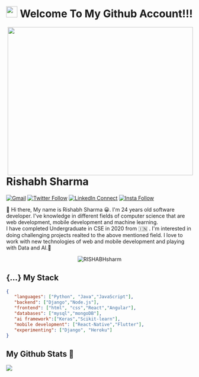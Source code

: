 <h1 align="center"><img src="https://emojis.slackmojis.com/emojis/images/1531849430/4246/blob-sunglasses.gif?1531849430" width="30"/> Welcome To My Github Account!!!</h1>

<a target="_blank" href="https://github.com/RISHABHsharm/"><img width="500" height="400" align="right" src="https://encrypted-tbn0.gstatic.com/images?q=tbn:ANd9GcSPgJTmmX_GzSVXYpk_ivxLC7QjyxUqLPm37Q&usqp=CAU"></a>
# Rishabh Sharma

[![Gmail](https://img.shields.io/badge/%20-Send%20Mail-black?color=14171A&labelColor=ef5350&logo=gmail&logoColor=ffffff)](mailto:rishabhsharma3108@gmail.com?subject=From%20GitHub&cc=rishabhsharma31081997@gmail.com&body=Hi,%20there.%20Found%20you%20from%20GitHub.)
[![Twitter Follow](https://img.shields.io/badge/dynamic/json.svg?color=14171A&labelColor=37474f&logo=twitter&logoColor=4fc3f7&label=&query=%24[0].followers_count&url=https%3A%2F%2Fcdn.syndication.twimg.com%2Fwidgets%2Ffollowbutton%2Finfo.json%3Fscreen_names%3Durwithrishabh&suffix=%20Followers)](https://twitter.com/rishabhsharmaaa)
[![LinkedIn Connect](https://img.shields.io/badge/%20-Connect-black?color=14171A&labelColor=212121&logo=linkedin&logoColor=ffffff)](https://www.linkedin.com/in/rishabh-sharma-31081997/)
[![Insta Follow](https://img.shields.io/badge/%20-Follow-black?color=14171A&labelColor=d81b60&logo=instagram&logoColor=ffffff)](https://www.instagram.com/rishabhsharma3108/)

:wave: Hi there, My name is Rishabh Sharma 😀. I'm 24 years old software developer.
I've knowledge in different fields of computer science that are web development, mobile development and machine learning.  
I have completed Undergraduate in CSE in 2020 from :india: . 
I'm interested in doing challenging projects realted to the above mentioned field. 
I love to work with new technologies of web and mobile development and playing with Data and AI.🤖
<p align="center"> <img src="https://komarev.com/ghpvc/?username=RISHABHsharm" alt="RISHABHsharm" /> </p>

## {...} My Stack

```json
{
   "languages": ["Python", "Java","JavaScript"],
   "backend": ["Django","Node.js"],
   "frontend": ["html", "css","React","Angular"],
   "databases": ["mysql","mongoDB"],
   "ai framework":["Keras","Scikit-learn"],
   "mobile development": ["React-Native","Flutter"],
   "experimenting": ["Django", "Heroku"]
}
```

## My Github Stats :tada: 


<p align="left">
  <a href="https://github.com/RISHABHsharm"> <img align="center" src="https://github-readme-stats.anuraghazra1.vercel.app/api/top-langs/?username=RISHABHsharm&layout=compact&theme=radical" />
</a>
</p>



